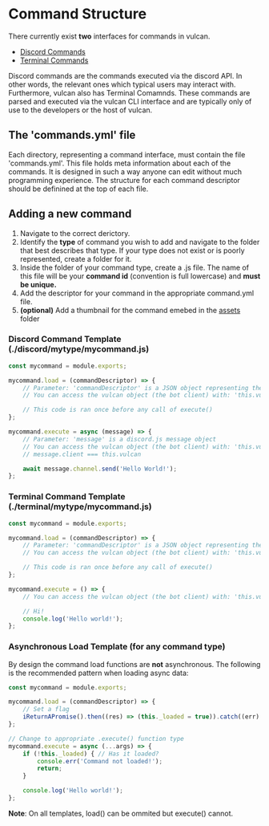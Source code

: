 # Command Structure

There currently exist **two** interfaces for commands in vulcan.

- [Discord Commands](./discord/)
- [Terminal Commands](./terminal/)

Discord commands are the commands executed via the discord API. In other words, the relevant ones which typical users may interact with. Furthermore, vulcan also has Terminal Comamnds. These commands are parsed and executed via the vulcan CLI interface and are typically only of use to the developers or the host of vulcan.

## The 'commands.yml' file

Each directory, representing a command interface, must contain the file 'commands.yml'. This file holds meta information about each of the commands. It is designed in such a way anyone can edit without much programming experience. The structure for each command descriptor should be definined at the top of each file.

## Adding a new command

  1. Navigate to the correct derictory.
  2. Identify the **type** of command you wish to add and navigate to the folder that best describes that type. If your type does not exist or is poorly represented, create a folder for it.
  3. Inside the folder of your command type, create a .js file. The name of this file will be your **command id** (convention is full lowercase) and **must be unique.**
  4. Add the descriptor for your command in the appropriate command.yml file.
  5. __(optional)__ Add a thumbnail for the command emebed in the [assets](./assets/media/images/commands) folder

### Discord Command Template (./discord/mytype/mycommand.js)

```js
const mycommand = module.exports;

mycommand.load = (commandDescriptor) => {
    // Parameter: 'commandDescriptor' is a JSON object representing the entry for this command in commands.yaml
    // You can access the vulcan object (the bot client) with: 'this.vulcan'

    // This code is ran once before any call of execute()
};

mycommand.execute = async (message) => {
    // Parameter: 'message' is a discord.js message object
    // You can access the vulcan object (the bot client) with: 'this.vulcan'
    // message.client === this.vulcan

    await message.channel.send('Hello World!');
};
```

### Terminal Command Template (./terminal/mytype/mycommand.js)

```js
const mycommand = module.exports;

mycommand.load = (commandDescriptor) => {
    // Parameter: 'commandDescriptor' is a JSON object representing the entry for this command in commands.yaml
    // You can access the vulcan object (the bot client) with: 'this.vulcan'

    // This code is ran once before any call of execute()
};

mycommand.execute = () => {
    // You can access the vulcan object (the bot client) with: 'this.vulcan'

    // Hi!
    console.log('Hello world!');
};
```

### Asynchronous Load Template (for any command type)

By design the command load functions are **not** asynchronous. The following is the recommended pattern when loading async data:

```js
const mycommand = module.exports;

mycommand.load = (commandDescriptor) => {
    // Set a flag
    iReturnAPromise().then((res) => (this._loaded = true)).catch((err) => console.err(err));
};

// Change to appropriate .execute() function type
mycommand.execute = async (...args) => {
    if (!this._loaded) { // Has it loaded?
        console.err('Command not loaded!');
        return;
    }

    console.log('Hello world!');
};
```

**Note**: On all templates, load() can be ommited but execute() cannot.
